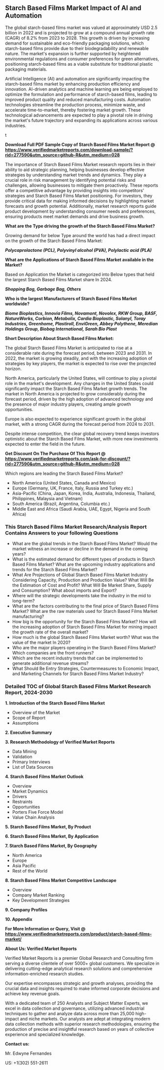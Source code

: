 <h2>Starch Based Films Market Impact of AI and Automation</h2><p>The global starch-based films market was valued at approximately USD 2.5 billion in 2022 and is projected to grow at a compound annual growth rate (CAGR) of 8.2% from 2023 to 2028. This growth is driven by increasing demand for sustainable and eco-friendly packaging solutions, which starch-based films provide due to their biodegradability and renewable nature. The market's expansion is further supported by heightened environmental regulations and consumer preferences for green alternatives, positioning starch-based films as a viable substitute for traditional plastic packaging materials.</p><p>Artificial Intelligence (AI) and automation are significantly impacting the starch-based films market by enhancing production efficiency and innovation. AI-driven analytics and machine learning are being employed to optimize the formulation and performance of starch-based films, leading to improved product quality and reduced manufacturing costs. Automation technologies streamline the production process, minimize waste, and accelerate time-to-market, thereby fostering market growth. These technological advancements are expected to play a pivotal role in driving the market's future trajectory and expanding its applications across various industries.</p>t</p><p id="" class=""><strong>Download Full PDF Sample Copy of Starch Based Films Market Report @ <a href="https://www.verifiedmarketreports.com/download-sample/?rid=277590&utm_source=github-R&utm_medium=028" target="_blank">https://www.verifiedmarketreports.com/download-sample/?rid=277590&utm_source=github-R&utm_medium=028</a></strong></p><p>The importance of&nbsp;Starch Based Films Market research reports lies in their ability to aid strategic planning, helping businesses develop effective strategies by understanding market trends and dynamics. They play a crucial role in risk management by identifying potential risks and challenges, allowing businesses to mitigate them proactively. These reports offer a competitive advantage by providing insights into competitors' strategies and Starch Based Films Market positioning. For investors, they provide critical data for making informed decisions by highlighting market forecasts and growth potential. Additionally, market research reports guide product development by understanding consumer needs and preferences, ensuring products meet market demands and drive business growth.</p><p><strong>What are the&nbsp;Type driving the growth of the Starch Based Films Market?</strong></p><p id="" class="">Growing demand for below Type around the world has had a direct impact on the growth of the Starch Based Films Market:</p><em><strong>Polycaprolactone (PCL), Polyvinyl alcohol (PVA), Polylactic acid (PLA)</strong></em></p><strong>What are the&nbsp;Applications&nbsp;of Starch Based Films Market available in the Market?</strong></p><p id="" class="">Based on Application the Market is categorized into Below types that held the largest Starch Based Films Market share In 2024.</p><em><strong>Shopping Bag, Garbage Bag, Others</strong></em></p><strong>Who is the largest Manufacturers of Starch Based Films Market worldwide?</strong></p><p><em><strong>Biome Bioplastics, Innovia Films, Novamont, Novolex, RKW Group, BASF, NatureWorks, Corbion, Metabolix, Cardia Bioplastic, Solanyl, Toray Industries, Greenhome, Plastiroll, EnviGreen, Abbey Polythene, Meredian Holdings Group, Biobag International, Sarah Bio Plast</strong></em></p><p id="" class=""><strong>Short Description About Starch Based Films Market:</strong></p><p>The global Starch Based Films Market is anticipated to rise at a considerable rate during the forecast period, between 2023 and 2031. In 2022, the market is growing steadily, and with the increasing adoption of strategies by key players, the market is expected to rise over the projected horizon.</p><p>North America, particularly the United States, will continue to play a pivotal role in the market's development. Any changes in the United States could significantly impact the Starch Based Films Market growth trends. The market in North America is projected to grow considerably during the forecast period, driven by the high adoption of advanced technology and the presence of major industry players, creating ample growth opportunities.</p><p>Europe is also expected to experience significant growth in the global market, with a strong CAGR during the forecast period from 2024 to 2031.</p><p>Despite intense competition, the clear global recovery trend keeps investors optimistic about the Starch Based Films Market, with more new investments expected to enter the field in the future.</p><p id="" class=""><strong>Get Discount On The Purchase Of This Report @ <a href="https://www.verifiedmarketreports.com/ask-for-discount/?rid=277590&utm_source=github-R&utm_medium=028" target="_blank">https://www.verifiedmarketreports.com/ask-for-discount/?rid=277590&utm_source=github-R&utm_medium=028</a></strong></p>Which regions are leading the Starch Based Films Market?</p><ul><li>North America (United States, Canada and Mexico)</li><li>Europe (Germany, UK, France, Italy, Russia and Turkey etc.)</li><li>Asia-Pacific (China, Japan, Korea, India, Australia, Indonesia, Thailand, Philippines, Malaysia and Vietnam)</li><li>South America (Brazil, Argentina, Columbia etc.)</li><li>Middle East and Africa (Saudi Arabia, UAE, Egypt, Nigeria and South Africa)</li></ul><h3 id="" class="">This Starch Based Films Market Research/Analysis Report Contains Answers to your following Questions</h3><ul><li>What are the global trends in the Starch Based Films Market? Would the market witness an increase or decline in the demand in the coming years?</li><li>What is the estimated demand for different types of products in Starch Based Films Market? What are the upcoming industry applications and trends for the Starch Based Films Market?</li><li>What Are Projections of Global Starch Based Films Market Industry Considering Capacity, Production and Production Value? What Will Be the Estimation of Cost and Profit? What Will Be Market Share, Supply and Consumption? What about imports and Export?</li><li>Where will the strategic developments take the industry in the mid to long-term?</li><li>What are the factors contributing to the final price of Starch Based Films Market? What are the raw materials used for Starch Based Films Market manufacturing?</li><li>How big is the opportunity for the Starch Based Films Market? How will the increasing adoption of Starch Based Films Market for mining impact the growth rate of the overall market?</li><li>How much is the global Starch Based Films Market worth? What was the value of the market In 2020?</li><li>Who are the major players operating in the Starch Based Films Market? Which companies are the front runners?</li><li>Which are the recent industry trends that can be implemented to generate additional revenue streams?</li><li>What Should Be Entry Strategies, Countermeasures to Economic Impact, and Marketing Channels for Starch Based Films Market Industry?</li></ul><h3 id="" class="">Detailed TOC of Global Starch Based Films Market Research Report, 2024-2030</h3><p id="" class=""><strong>1. Introduction of the Starch Based Films Market</strong></p><ul><li>Overview of the Market</li><li>Scope of Report</li><li>Assumptions</li></ul><p id="" class=""><strong>2. Executive Summary</strong></p><p id="" class=""><strong>3. Research Methodology of Verified Market Reports</strong></p><ul><li>Data Mining</li><li>Validation</li><li>Primary Interviews</li><li>List of Data Sources</li></ul><p id="" class=""><strong>4. Starch Based Films Market Outlook</strong></p><ul><li>Overview</li><li>Market Dynamics</li><li>Drivers</li><li>Restraints</li><li>Opportunities</li><li>Porters Five Force Model</li><li>Value Chain Analysis</li></ul><p id="" class=""><strong>5. Starch Based Films Market, By Product</strong></p><p id="" class=""><strong>6. Starch Based Films Market, By Application</strong></p><p id="" class=""><strong>7. Starch Based Films Market, By Geography</strong></p><ul><li>North America</li><li>Europe</li><li>Asia Pacific</li><li>Rest of the World</li></ul><p id="" class=""><strong>8. Starch Based Films Market Competitive Landscape</strong></p><ul><li>Overview</li><li>Company Market Ranking</li><li>Key Development Strategies</li></ul><p id="" class=""><strong>9. Company Profiles</strong></p><p id="" class=""><strong>10. Appendix</strong></p><p id="" class=""><strong>For More Information or Query, Visit @ <a href="https://www.verifiedmarketreports.com/product/starch-based-films-market/" target="_blank">https://www.verifiedmarketreports.com/product/starch-based-films-market/</a></strong></p><p id="" class=""><strong>About Us: Verified Market Reports</strong></p><p id="" class="">Verified Market Reports is a premier Global Research and Consulting firm serving a diverse clientele of over 5000+ global customers. We specialize in delivering cutting-edge analytical research solutions and comprehensive information-enriched research studies.</p><p id="" class="">Our expertise encompasses strategic and growth analyses, providing the crucial data and insights required to make informed corporate decisions and achieve key revenue goals.</p><p id="" class="">With a dedicated team of 250 Analysts and Subject Matter Experts, we excel in data collection and governance, utilizing advanced industrial techniques to gather and analyze data across more than 25,000 high-impact and niche markets. Our analysts are adept at integrating modern data collection methods with superior research methodologies, ensuring the production of precise and insightful research based on years of collective experience and specialized knowledge.</p><p id="" class=""><strong>Contact us:</strong></p><p id="" class="">Mr. Edwyne Fernandes</p><p id="" class="">US: +1(302) 551-2611</p>